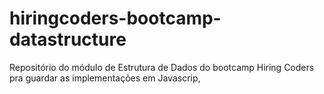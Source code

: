# hiringcoders-bootcamp-datastructure
Repositório do módulo de Estrutura de Dados do bootcamp Hiring Coders pra guardar as implementações em Javascrip,
